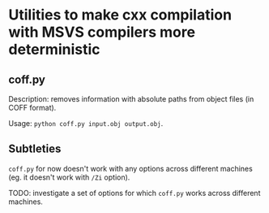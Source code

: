 # Utilities to make cxx compilation with MSVS compilers more deterministic

## coff.py

Description: removes information with absolute paths from object files (in COFF format).

Usage: `python coff.py input.obj output.obj`.

## Subtleties

`coff.py` for now doesn't work with any options across different machines (eg. it doesn't work with `/Zi` option).

TODO: investigate a set of options for which `coff.py` works across different machines.